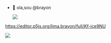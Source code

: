 - 👋 ola,sou @brayon
  
  ![](https://media.tenor.com/9_NoAo1GeZsAAAAC/peaky-blinders.gif)



https://editor.p5js.org/lima.brayon/full/Kf-ice9NU







![](https://tenor.com/pt-BR/view/neymar-jr-neymar-gif-2235780270917907713)


















